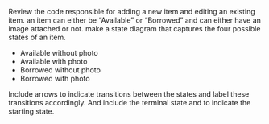 Review the code responsible for adding a new item and editing an existing item.
an item can either be “Available” or “Borrowed” and can either have an image attached or not.
make a state diagram that captures the four possible states of an item.

* Available without photo
* Available with photo
* Borrowed without photo
* Borrowed with photo

Include arrows to indicate transitions between the states and label these transitions accordingly. And include the terminal state and to indicate the starting state.